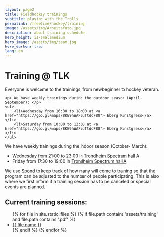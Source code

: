 ```yaml
---
layout: page2
title: Fieldhockey trainings
subtitle: playing with the Trolls
permalink: /freetime/hockey/training
image: /assets/img/Arbeitsfoto.jpg
description: about training schedule
hero_height: is-smallmedium
hero_image: /assets/img/team.jpg
hero_darken: true
lang: en
---
```

<script>
  // Prompt for a password
  var password = prompt("This side is for club members, please provide the password:");

  // Check if the entered password is correct
  if (password !== "TLK") {
    alert("Incorrect password. Please contact me to get access.");
    window.location.href = "/freetime/hockey"; // Redirect to the home page or another page
  }
</script>
<div class="post">
	<h1 class="pageTitle">Training @ TLK</h1>
	<p class="intro"> Everyone is welcome to the trainings, from newbeginner to hockey veteran.</p>
	
	<p> We have weekly trainings during the outdoor season (April-September): </p>
	<ul>
		<li>Wednesday from 16:30 to 18:00 at <a href="https://goo.gl/maps/8KE9hWAFcuTtddF88"> Eberg Kunstgress</a></li>
		<li>Saturday from 10:00 to 12:00 at <a href="https://goo.gl/maps/8KE9hWAFcuTtddF88"> Eberg Kunstgress</a></li>
  	</ul>
   
   <p> We have weekly trainings during the indoor season (October- March):</p>
    <ul>
		<li>Wednesday from 21:00 to 23:00 in <a href="https://goo.gl/maps/oJUkGGWkxnD8a7LV6"> Trondheim Spectrum hall A</a></li>
		<li>Friday from 17:30 to 19:00 in <a href="https://goo.gl/maps/oJUkGGWkxnD8a7LV6"> Trondheim Spectrum hall A</a></li>
  	</ul>
   

<p><p>We use <a href="https://group.spond.com/YQDGM">Spond</a> to keep track of how many will come to training so that the program can be adjusted to the number of people participating.
This is also where we first inform if a training session has to be canceled or special events are planned. </p>

	
<h2>Current training sessions: </h2>
<ul>
  {% for file in site.static_files %}
    {% if file.path contains 'assets/training' and file.path contains '.pdf' %}
      <li><a href="{{ file.path }}" target="_blank">{{ file.name }}</a></li>
    {% endif %}
  {% endfor %}
</ul>